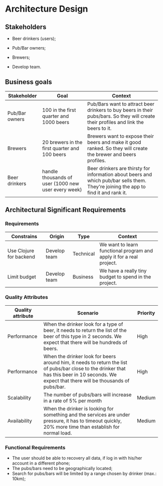 # Architecture Design

## Stakeholders

- Beer drinkers (users);

- Pub/Bar owners;

- Brewers;

- Develop team.

## Business goals

| Stakeholder | Goal | Context |
| ----------- | ----- | ------ |
| Pub/Bar owners | 100 in the first quarter and 1000 beers | Pub/Bars want to attract beer drinkers to buy beers in their pubs/bars. So they will create their profiles and link the beers to it. |
| Brewers | 20 brewers in the first quarter and 100 beers | Brewers want to expose their beers and make it good ranked. So they will create the brewer and beers profiles. |
| Beer drinkers | handle thousands of user (1000 new user every week) | Beer drinkers are thirsty for information about beers and which pub/bar sells them. They're joining the app to find it and rank it. |

## Architectural Significant Requirements

### Requirements

| Constrains | Origin | Type | Context |
| ---------- | ------ | ---- | ------- |
| Use Clojure for backend | Develop team | Technical | We want to learn functional program and apply it for a real project. |
| Limit budget | Develop team | Business | We have a really tiny budget to spend in the project. |

### Quality Attributes

| Quality attribute | Scenario | Priority |
| ----------------- | -------- | -------- |
| Performance | When the drinker look for a type of beer, it needs to return the list of the beer of this type in 2 seconds. We expect that there will be hundreds of beers. | High |
| Performance | When the drinker look for beers around him, it needs to return the list of pubs/bar close to the drinker that has this beer in 10 seconds. We expect that there will be thousands of pubs/bar. | High |
| Scalability | The number of pubs/bars will increase in a rate of 5% per month | Medium |
| Availability | When the drinker is looking for something and the services are under pressure, it has to timeout quickly, 20% more time than establish for normal load. | Medium |

### Functional Requirements

- The user should be able to recovery all data, if log in with his/her account in a different phone;
- The pubs/bars need to be geographically located;
- Search for pubs/bars will be limited by a range chosen by drinker (max.: 10km);
